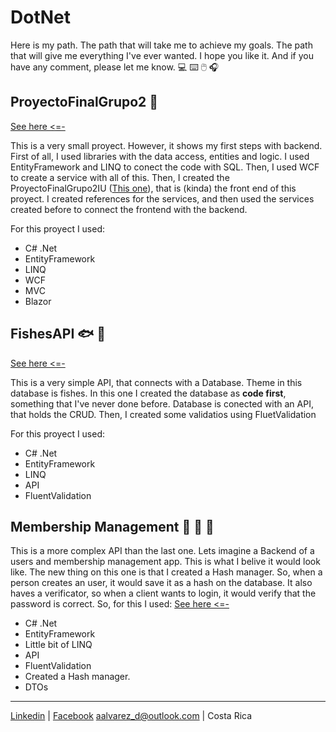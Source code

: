 # DotNet
Here is my path. The path that will take me to achieve my goals. The path that will give me everything I've ever wanted.
I hope you like it. And if you have any comment, please let me know. :computer: :keyboard: :computer_mouse: :headphones:

## ProyectoFinalGrupo2 :fork_and_knife:
[See here <=-](https://github.com/aalvareznet/DotNet/tree/main/ProyectoFinalGrupo2)

This is a very small proyect. However, it shows my first steps with backend. First of all, I used libraries with the data access, entities and logic. I used EntityFramework and LINQ to conect the code with SQL. Then, I used WCF to create a service with all of this. Then, I created the ProyectoFinalGrupo2IU ([This one](https://github.com/aalvareznet/DotNet/tree/main/ProyectoFinalGrupo2IU)), that is (kinda) the front end of this proyect. I created references for the services, and then used the services created before to connect the frontend with the backend.

For this proyect I used:
- C# .Net
- EntityFramework
- LINQ
- WCF
- MVC
- Blazor


## FishesAPI :fish: :whale:
[See here <=-](https://github.com/aalvareznet/DotNet/tree/main/FishesApi)

This is a very simple API, that connects with a Database. Theme in this database is fishes. In this one I created the database as **code first**, something that I've never done before. Database is conected with an API, that holds the CRUD. Then, I created some validatios using FluetValidation

For this proyect I used:
- C# .Net
- EntityFramework
- LINQ
- API
- FluentValidation

## Membership Management :convenience_store: :hotel: :department_store:

This is a more complex API than the last one. Lets imagine a Backend of a users and membership management app. This is what I belive it would look like. The new thing on this one is that I created a Hash manager. So, when a person creates an user, it would save it as a hash on the database. It also haves a verificator, so when a client wants to login, it would verify that the password is correct. So, for this I used:
[See here <=-](https://github.com/aalvareznet/DotNet/tree/main/Memberships)
- C# .Net
- EntityFramework
- Little bit of LINQ
- API
- FluentValidation
- Created a Hash manager.
- DTOs

---
[Linkedin](https://www.linkedin.com/in/aalvarezd2201/) | 
[Facebook](https://www.facebook.com/anthoalvarezd/)
aalvarez_d@outlook.com | 
Costa Rica
